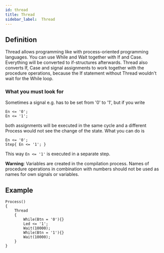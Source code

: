```yaml
---
id: thread
title: Thread
sidebar_label:  Thread
---
```


## Definition

Thread allows programming like with process-oriented programming languages.
You can use While and Wait together with If and Case. Everything will be converted to if-structures afterwards.
Thread also converts If, Case and signal assignments to work together with the procedure operations, because the If statement
without Thread wouldn't wait for the While loop.

### What you must look for
Sometimes a signal e.g. has to be set from '0' to '1', but if you write
```vhdp
En <= '0';
En <= '1';
```
both assignments will be executed in the same cycle and a different Process would not see the change of the state.
What you can do is
```vhdp
En <= '0';
Step{ En <= '1'; }
```
This way `En <= '1'` is executed in a separate step.

**Warning**: Variables are created in the compilation process. Names of procedure operations in combination with
numbers should not be used as names for own signals or variables.


## Example
```vhdp
Process()
{
    Thread
    {
        While(Btn = '0'){}
        Led <= '1';
        Wait(10000);
        While(Btn = '1'){}
        Wait(10000);
    }
}

```
